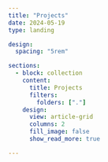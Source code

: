 ```yaml
---
title: "Projects"
date: 2024-05-19
type: landing

design:
  spacing: "5rem"

sections:
  - block: collection
    content:
      title: Projects
      filters:
        folders: ["."]
    design:
      view: article-grid
      columns: 2
      fill_image: false
      show_read_more: true

---
```


